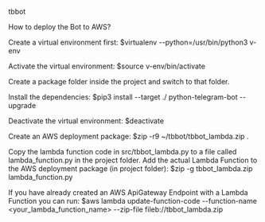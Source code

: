 tbbot

How to deploy the Bot to AWS?

Create a virtual environment first:
  $virtualenv --python=/usr/bin/python3 v-env

Activate the virtual environment:
  $source v-env/bin/activate

Create a package folder inside the project and switch to that folder.

Install the dependencies:
  $pip3 install --target ./ python-telegram-bot --upgrade

Deactivate the virtual environment:
  $deactivate

Create an AWS deployment package:
  $zip -r9 ~/tbbot/tbbot_lambda.zip .

Copy the lambda function code in src/tbbot_lambda.py to a file called lambda_function.py in the project folder.
Add the actual Lambda Function to the AWS deployment package (in project folder):
  $zip -g tbbot_lambda.zip lambda_function.py

If you have already created an AWS ApiGateway Endpoint with a Lambda Function you can run:
  $aws lambda update-function-code --function-name <your_lambda_function_name> --zip-file fileb://tbbot_lambda.zip
